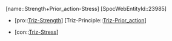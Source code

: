 ﻿---
type: TrizContradiction
aliases:
- Strength+Prior_action-Stress
license: CC BY-SA 4.0
copyright: https://github.com/SpocWeb
IsDeleted: false
IsReadOnly: false
Confidential: public
tags: 
- Triz/Contradiction
---
[name::Strength+Prior_action-Stress]
[SpocWebEntityId::23985]
+ [pro::[Triz-Strength](tech/Triz/Parameter/Triz-Strength.md)]
[Triz-Principle::[Triz-Prior_action](tech/Triz/Principle/Triz-Prior_action.md)]
- [con::[Triz-Stress](tech/Triz/Parameter/Triz-Stress.md)]

